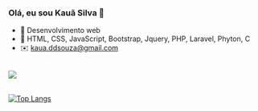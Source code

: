### Olá, eu sou Kauã Silva 👋

- 🔭 Desenvolvimento web
- 🌱 HTML, CSS, JavaScript, Bootstrap, Jquery, PHP, Laravel, Phyton, C
- ✉️ kaua.ddsouza@gmail.com
<br>
<a href="https://www.instagram.com/kaua_s1lva/">
  <img src="https://img.shields.io/badge/Instagram-E4405F?style=for-the-badge&logo=instagram&logoColor=white">
</a>
<br>
<br>

[![Top Langs](https://github-readme-stats.vercel.app/api/top-langs/?username=kaua-s1lva&layout=compact&theme=dracula&show_icons=true)](https://github.com/anuraghazra/github-readme-stats)

